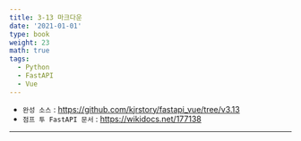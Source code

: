 ```yaml
---
title: 3-13 마크다운
date: '2021-01-01'
type: book
weight: 23
math: true
tags:
  - Python
  - FastAPI
  - Vue
---
```


- `완성 소스` : https://github.com/kjrstory/fastapi_vue/tree/v3.13
- `점프 투 FastAPI 문서` : https://wikidocs.net/177138

---
